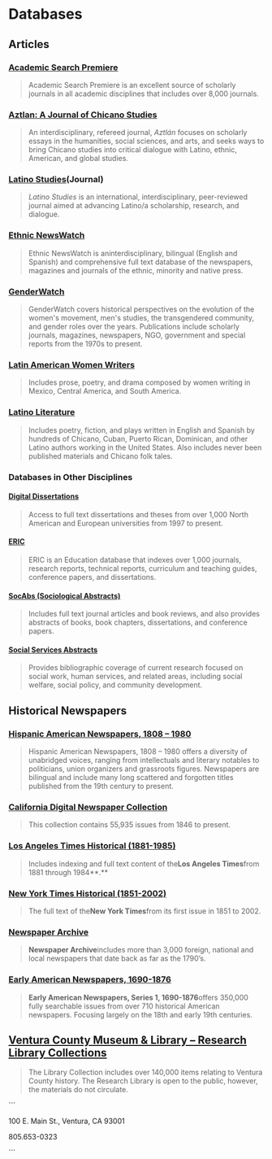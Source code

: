 # Databases

## Articles

### [Academic Search Premiere](http://summit.csuci.edu:2048/login?url=http://search.ebscohost.com/login.aspx?authtype=ip,uid&profile=ehost&defaultdb=aph)

> Academic Search Premiere is an excellent source of scholarly journals in all academic disciplines that includes over 8,000 journals.

### [Aztlan: A Journal of Chicano Studies](http://summit.csuci.edu:2048/login?url=http://aztlanjournal.metapress.com/openurl.asp?genre=journal&issn=0005-2604)

> An interdisciplinary, refereed journal, _Aztlán_ focuses on scholarly essays in the humanities, social sciences, and arts, and seeks ways to bring Chicano studies into critical dialogue with Latino, ethnic, American, and global studies.

### [Latino Studies](http://search.proquest.com.summit.csuci.edu:2048/publication/43954)\(Journal\)

> _Latino Studies_ is an international, interdisciplinary, peer-reviewed journal aimed at advancing Latino/a scholarship, research, and dialogue.

### [Ethnic NewsWatch](http://summit.csuci.edu:2048/login?url=http://proquest.umi.com/pqdweb?RQT=306&TS=1058457987&DBId=14398#sform)

> Ethnic NewsWatch is aninterdisciplinary, bilingual \(English and Spanish\) and comprehensive full text database of the newspapers, magazines and journals of the ethnic, minority and native press.

### [GenderWatch](http://summit.csuci.edu:2048/login?url=http://proquest.umi.com/pqdweb?RQT=306&TS=1058457987&DBId=14397#sform)

> GenderWatch covers historical perspectives on the evolution of the women's movement, men's studies, the transgendered community, and gender roles over the years. Publications include scholarly journals, magazines, newspapers, NGO, government and special reports from the 1970s to present.

### [Latin American Women Writers](http://summit.csuci.edu:2048/login?url=http://lit.alexanderstreet.com/laww/)

> Includes prose, poetry, and drama composed by women writing in Mexico, Central America, and South America.

### [Latino Literature](http://summit.csuci.edu:2048/login?url=http://lit.alexanderstreet.com/lali/)

> Includes poetry, fiction, and plays written in English and Spanish by hundreds of Chicano, Cuban, Puerto Rican, Dominican, and other Latino authors working in the United States. Also includes never been published materials and Chicano folk tales.

### Databases in Other Disciplines

#### [Digital Dissertations](http://summit.csuci.edu:2048/login?url=http://proquest.umi.com/pqdweb?RQT=306&TS=1058457987&DBId=G647#sform)

> Access to full text dissertations and theses from over 1,000 North American and European universities from 1997 to present.

#### [ERIC](http://summit.csuci.edu:2048/login?url=http://search.ebscohost.com/login.aspx?authtype=ip,uid&profile=ehost&defaultdb=eric)

> ERIC is an Education database that indexes over 1,000 journals, research reports, technical reports, curriculum and teaching guides, conference papers, and dissertations.

#### [SocAbs \(Sociological Abstracts\)](http://summit.csuci.edu:2048/login?url=http://www.csa.com/htbin/dbrng.cgi?username=islands&access=islands25&db=socioabs-set-c)

> Includes full text journal articles and book reviews, and also provides abstracts of books, book chapters, dissertations, and conference papers.

#### [Social Services Abstracts](http://summit.csuci.edu:2048/login?url=http://www.csa.com/htbin/dbrng.cgi?username=islands&access=islands25&db=ssa-set-c)

> Provides bibliographic coverage of current research focused on social work, human services, and related areas, including social welfare, social policy, and community development.

## Historical Newspapers

### [Hispanic American Newspapers, 1808 – 1980](http://summit.csuci.edu:2048/login?url=http://infoweb.newsbank.com/?db=EANX&d_collections=EANASP)

> Hispanic American Newspapers, 1808 – 1980 offers a diversity of unabridged voices, ranging from intellectuals and literary notables to politicians, union organizers and grassroots figures. Newspapers are bilingual and include many long scattered and forgotten titles published from the 19th century to present.

### [California Digital Newspaper Collection](http://cdnc.ucr.edu/cdnc)

> This collection contains 55,935 issues from 1846 to present.

### [Los Angeles Times Historical \(1881-1985\)](http://summit.csuci.edu:2048/login?url=http://proquest.umi.com/pqdweb?RQT=306&TS=1058457987&DBId=6861#sform)

> Includes indexing and full text content of the**Los Angeles Times**from 1881 through 1984**.**

### [New York Times Historical \(1851-2002\)](http://summit.csuci.edu:2048/login?url=http://proquest.umi.com/pqdweb?RQT=306&TS=1058457987&DBId=6861#sform)

> The full text of the**New York Times**from its first issue in 1851 to 2002.

### [Newspaper Archive](http://summit.csuci.edu:2048/login?url=http://access.Newspaperarchive.com)

> **Newspaper Archive**includes more than 3,000 foreign, national and local newspapers that date back as far as the 1790’s.

### [Early American Newspapers, 1690-1876](http://summit.csuci.edu:2048/login?url=http://infoweb.newsbank.com/iw-search/we/HistArchive?p_product=EANX&p_action=timeframes&p_theme=ahnp&p_nbid=B56S50IJMTE4MTY4MTExNi42OTIxNTM6MToxMzoyMDkuMTI5LjExNS4y&p_clear_search=&s_search_type=timeframes&s_category=none&d_refprod=EANX&s_browseRef=)

> **Early American Newspapers, Series 1, 1690-1876**offers 350,000 fully searchable issues from over 710 historical American newspapers. Focusing largely on the 18th and early 19th centuries.

## [Ventura County Museum & Library – Research Library Collections](http://venturamuseum.org/research-library/)

> The Library Collection includes over 140,000 items relating to Ventura County history. The Research Library is open to the public, however, the materials do not circulate.



\`\`\`

100 E. Main St., Ventura, CA 93001

805.653-0323

\`\`\`

